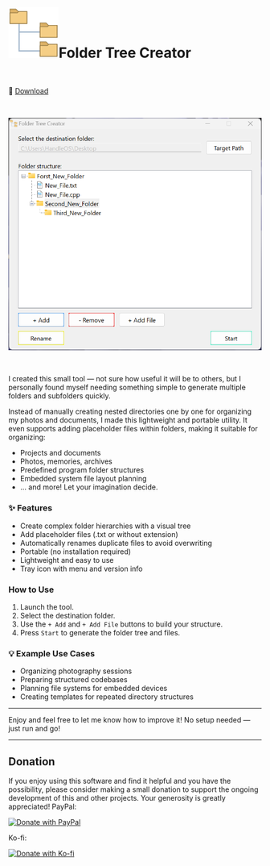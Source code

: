 <img src="git_icon/FolderTreeCreator_git.png" alt="Logo" width="100" align="left">

<br>

<br>

# Folder Tree Creator

<br>

🔗 [Download](https://github.com/Special-Niewbie/FolderTreeCreator) 

<br>



<p align="center">
  <img src="git_icon/main_page.png" alt="Main Page" width="600">
</p>

<br>

I created this small tool — not sure how useful it will be to others, but I personally found myself needing something simple to generate multiple folders and subfolders quickly.

Instead of manually creating nested directories one by one for organizing my photos and documents, I made this lightweight and portable utility. It even supports adding placeholder files within folders, making it suitable for organizing:

- Projects and documents
- Photos, memories, archives
- Predefined program folder structures
- Embedded system file layout planning
- ... and more! Let your imagination decide.

### ✨ Features

- Create complex folder hierarchies with a visual tree
- Add placeholder files (.txt or without extension)
- Automatically renames duplicate files to avoid overwriting
- Portable (no installation required)
- Lightweight and easy to use
- Tray icon with menu and version info

### How to Use

1. Launch the tool.
2. Select the destination folder.
3. Use the `+ Add` and `+ Add File` buttons to build your structure.
4. Press `Start` to generate the folder tree and files.



### 💡 Example Use Cases

- Organizing photography sessions
- Preparing structured codebases
- Planning file systems for embedded devices
- Creating templates for repeated directory structures

---

Enjoy and feel free to let me know how to improve it! 
No setup needed — just run and go!



---

## Donation
If you enjoy using this software and find it helpful and you have the possibility, please consider making a small donation to support the ongoing development of this and other projects. Your generosity is greatly appreciated!
PayPal:

[![Donate with PayPal](https://www.paypalobjects.com/en_US/i/btn/btn_donateCC_LG.gif)](https://www.paypal.com/ncp/payment/WYU4A2HTRTVHG)

Ko-fi:

[![Donate with Ko-fi](https://www.ko-fi.com/img/githubbutton_sm.svg)](https://ko-fi.com/special_niewbie)
